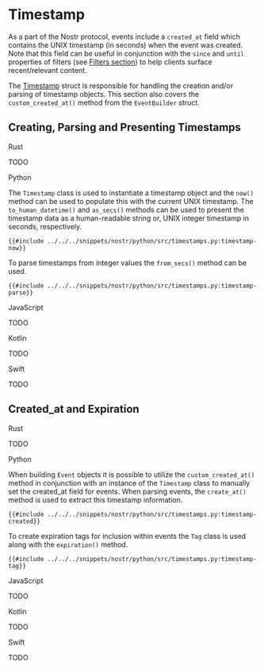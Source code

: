 # Timestamp

As a part of the Nostr protocol, events include a `created_at` field which contains the UNIX timestamp (in seconds) when the event was created. 
Note that this field can be useful in conjunction with the `since` and `until` properties of filters (see [Filters section](../messages/filters.md)) to help clients surface recent/relevant content.

The [Timestamp](https://docs.rs/nostr/latest/nostr/types/time/struct.Timestamp.html) struct is responsible for handling the creation and/or parsing of timestamp objects. 
This section also covers the `custom_created_at()` method from the `EventBuilder` struct. 

## Creating, Parsing and Presenting Timestamps

<custom-tabs category="lang">

<div slot="title">Rust</div>
<section>

TODO

</section>

<div slot="title">Python</div>
<section>

The `Timestamp` class is used to instantiate a timestamp object and the `now()` method can be used to populate this with the current UNIX timestamp. 
The `to_human_datetime()` and `as_secs()` methods can be used to present the timestamp data as a human-readable string or, 
UNIX integer timestamp in seconds, respectively.

```python,ignore
{{#include ../../../snippets/nostr/python/src/timestamps.py:timestamp-now}}
```

To parse timestamps from integer values the `from_secs()` method can be used. 

```python,ignore
{{#include ../../../snippets/nostr/python/src/timestamps.py:timestamp-parse}}
```

</section>

<div slot="title">JavaScript</div>
<section>

TODO

</section>

<div slot="title">Kotlin</div>
<section>

TODO

</section>

<div slot="title">Swift</div>
<section>

TODO

</section>
</custom-tabs>

## Created_at and Expiration

<custom-tabs category="lang">

<div slot="title">Rust</div>
<section>

TODO

</section>

<div slot="title">Python</div>
<section>

When building `Event` objects it is possible to utilize the `custom_created_at()` method in conjunction with an instance 
of the `Timestamp` class to manually set the created_at field for events. When parsing events, the `create_at()` method is used to 
extract this timestamp information.

```python,ignore
{{#include ../../../snippets/nostr/python/src/timestamps.py:timestamp-created}}
```

To create expiration tags for inclusion within events the `Tag` class is used along with the `expiration()` method.

```python,ignore
{{#include ../../../snippets/nostr/python/src/timestamps.py:timestamp-tag}}
```

</section>

<div slot="title">JavaScript</div>
<section>

TODO

</section>

<div slot="title">Kotlin</div>
<section>

TODO

</section>

<div slot="title">Swift</div>
<section>

TODO

</section>
</custom-tabs>
